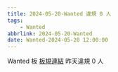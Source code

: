 ```yaml
---
title: 2024-05-20-Wanted 違規 0 人
tags:
    - Wanted
abbrlink: 2024-05-20-Wanted
date: Wanted-2024-05-20 12:00:00
---
```

Wanted 板 [板規連結](https://www.ptt.cc/bbs/Wanted/M.1608829773.A.D3B.html)
昨天違規 0 人
